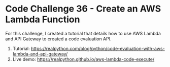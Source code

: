 # Code Challenge 36 - Create an AWS Lambda Function

For this challenge, I created a tutorial that details how to use AWS Lambda and API Gateway to created a code evaluation API.

1. Tutorial: https://realpython.com/blog/python/code-evaluation-with-aws-lambda-and-api-gateway/
1. Live demo: https://realpython.github.io/aws-lambda-code-execute/
